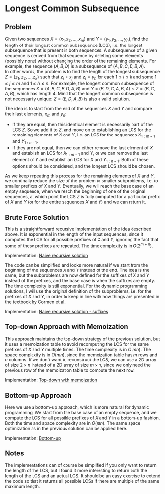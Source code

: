 # Longest Common Subsequence

## Problem

Given two sequences $X = (x_1, x_2, ..., x_m)$ and $Y = (y_1, y_2, ..., y_n)$, find the length of their longest common subsequence (LCS), i.e. the longest subsequence that is present in both sequences. A subsequence of a given sequence is derived from that sequence by deleting some elements (possibly none) without changing the order of the remaining elements. For example, the sequence $(A, B, D)$ is a subsequence of $(A, B, C, D, B, A)$.  
In other words, the problem is to find the length of the longest subsequence $Z = (z_1, z_2, ..., z_k)$ such that $z_i = x_j$ and $z_i = y_h$ for each $1 \leq i \leq k$ and some $1 \leq j \leq m$ and $1 \leq h \leq n$. For example, the longest common subsequence of the sequences $X = (A, B, C, B, D, A, B)$ and $Y = (B, D, C, A, B, A)$ is $Z = (B, C, A, B)$, which has length $4$. Mind that the longest common subsequence is not necessarily unique: $Z = (B, D, A, B)$ is also a valid solution.

The idea is to start from the end of the sequences $X$ and $Y$ and compare their last elements, $x_m$ and $y_n$:

- If they are equal, then this identical element is necessarily part of the LCS $Z$. So we add it to $Z$, and move on to establishing an LCS for the remaining elements of $X$ and $Y$, i.e. an LCS for the sequences $X_{1:m-1}$ and $Y_{1:n-1}$.
- If they are not equal, then we can either remove the last element of $X$ and establish an LCS for $X_{1:m-1}$ and $Y$, or we can remove the last element of $Y$ and establish an LCS for $X$ and $Y_{1:n-1}$. Both of these options should be considered, and the longest LCS should be chosen.

As we keep repeating this process for the remaining elements of $X$ and $Y$, we continally reduce the size of the problem to smaller subproblems, i.e. to smaller prefixes of $X$ and $Y$. Eventually, we will reach the base case of an empty sequence, when we reach the beginning of one of the original sequences, at which point the LCS $Z$ is fully computed for a particular prefix of $X$ and $Y$ (or for the entire sequences $X$ and $Y$) and we can return it.

## Brute Force Solution

This is a straightforward recursive implementation of the idea described above. It is exponential in the length of the input sequences, since it computes the LCS for all possible prefixes of $X$ and $Y$, ignoring the fact that some of these prefixes are repeated. The time complexity is in $O(2^{m+n})$.

Implementation: [Naive recursive solution](https://github.com/pl3onasm/Algorithms/tree/main/algorithms/dynamic-programming/longest-common-subsequence/lcs-1.c)

The code can be simplified and looks more natural if we start from the beginning of the sequences $X$ and $Y$ instead of the end. The idea is the same, but the subproblems are now defined for the suffixes of $X$ and $Y$ instead of the prefixes, and the base case is when the suffixes are empty. The time complexity is still exponential. For the dynamic programming solutions, I will use the original definition of the subproblems, i.e. for the prefixes of $X$ and $Y$, in order to keep in line with how things are presented in the textbook by Cormen et al.

Implementation: [Naive recursive solution - suffixes](https://github.com/pl3onasm/Algorithms/blob/main/algorithms/dynamic-programming/longest-common-subsequence/lcs-2.c)

## Top-down Approach with Memoization

This approach maintains the top-down strategy of the previous solution, but it uses a memoization table to avoid recomputing the LCS for the same prefixes of $X$ and $Y$ multiple times. The time complexity is in $O(mn)$. The space complexity is in $O(mn)$, since the memoization table has $m$ rows and $n$ columns. If we don't want to reconstruct the LCS, we can use a 2D array of size $2 \times n$ instead of a 2D array of size $m \times n$, since we only need the previous row of the memoization table to compute the next row.

Implementation: [Top-down with memoization](https://github.com/pl3onasm/Algorithms/blob/main/algorithms/dynamic-programming/longest-common-subsequence/lcs-3.c)

## Bottom-up Approach

Here we use a bottom-up approach, which is more natural for dynamic programming. We start from the base case of an empty sequence, and we compute the LCS for all possible prefixes of $X$ and $Y$ in a bottom-up fashion. Both the time and space complexity are in $O(mn)$. The same space optimization as in the previous solution can be applied here.

Implementation: [Bottom-up](https://github.com/pl3onasm/Algorithms/blob/main/algorithms/dynamic-programming/longest-common-subsequence/lcs-4.c)

## Notes

The implementations can of course be simplified if you only want to return the length of the LCS, but I found it more interesting to return both the length of the LCS and an actual LCS. It should be an easy exercise to extend the code so that it returns all possible LCSs if there are multiple of the same maximum length.  
